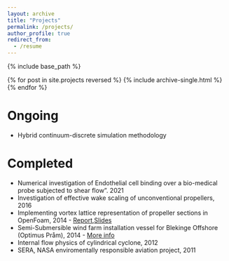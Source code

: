 ```yaml
---
layout: archive
title: "Projects"
permalink: /projects/
author_profile: true
redirect_from:
  - /resume
---
```


{% include base_path %}

{% for post in site.projects reversed %}
  {% include archive-single.html %}
{% endfor %}

Ongoing
======
* Hybrid continuum-discrete simulation methodology

Completed
======
* Numerical investigation of Endothelial cell binding over a bio-medical probe subjected to shear flow”. 2021
* Investigation of effective wake scaling of unconventional propellers, 2016
* Implementing vortex lattice representation of propeller sections in OpenFoam, 2014 - [Report](https://www.tfd.chalmers.se/~hani/kurser/OS_CFD_2014/Surya%20Kiran%20Peravali/doc/VortexLatticeReport_final.pdf),[Slides](https://www.tfd.chalmers.se/~hani/kurser/OS_CFD_2014/Surya%20Kiran%20Peravali/doc/presentation%20Vortex%20lattice%20final.pdf)
* Semi-Submersible wind farm installation vessel for Blekinge Offshore (Optimus Pråm), 2014 - [More info](https://research.chalmers.se/publication/208702)
* Internal flow physics of cylindrical cyclone, 2012
* SERA, NASA enviromentally responsible aviation project, 2011
